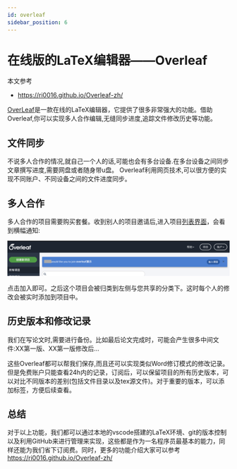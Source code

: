 ```yaml
---
id: overleaf
sidebar_position: 6
---
```


# 在线版的LaTeX编辑器——Overleaf
本文参考
- https://ri0016.github.io/Overleaf-zh/

[OverLeaf](https://cn.overleaf.com/)是一款在线的LaTeX编辑器，它提供了很多非常强大的功能。借助Overleaf,你可以实现多人合作编辑,无缝同步进度,追踪文件修改历史等功能。

## 文件同步
不说多人合作的情况,就自己一个人的话,可能也会有多台设备.在多台设备之间同步文章撰写进度,需要网盘或者随身带u盘。
Overleaf利用网页技术,可以很方便的实现不同账户、不同设备之间的文件进度同步。

## 多人合作
多人合作的项目需要购买套餐。收到别人的项目邀请后,进入项目[列表界面](https://cn.overleaf.com/project)，会看到横幅通知: 

![](./img/img22.png)

点击加入即可。之后这个项目会被归类到左侧与您共享的分类下。这时每个人的修改会被实时添加到项目中。

## 历史版本和修改记录
我们在写论文时,需要进行备份。比如最后论文完成时，可能会产生很多中间文件:XX第一版、XX第一版修改后…

这些Overleaf都可以帮我们保存,而且还可以实现类似Word修订模式的修改记录。但是免费账户只能查看24h内的记录，订阅后，可以保留项目的所有历史版本，可以对比不同版本的差别(包括文件目录以及tex源文件)。对于重要的版本，可以添加标签，方便后续查看。

## 总结
对于以上功能，我们都可以通过本地的vscode搭建的LaTeX环境、git的版本控制以及利用GitHub来进行管理来实现，这些都是作为一名程序员最基本的能力，同样还能为我们省下订阅费。同时，更多的功能介绍大家可以参考 https://ri0016.github.io/Overleaf-zh/